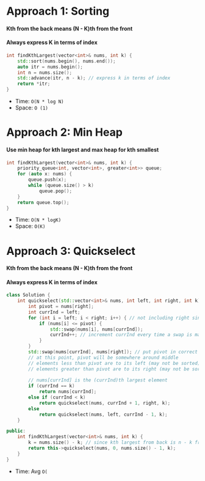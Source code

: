 # Approach 1: Sorting
#### Kth from the back means (N - K)th from the front
#### Always express K in terms of index
```cpp
int findKthLargest(vector<int>& nums, int k) {
	std::sort(nums.begin(), nums.end());
	auto itr = nums.begin();
	int n = nums.size();
	std::advance(itr, n - k); // express k in terms of index
	return *itr;
}
```
- Time: `O(N * log N)`
- Space: `O (1)`

# Approach 2: Min Heap
#### Use min heap for kth largest and max heap for kth smallest
```cpp
int findKthLargest(vector<int>& nums, int k) {
	priority_queue<int, vector<int>, greater<int>> queue;
	for (auto x: nums) {
		queue.push(x);
		while (queue.size() > k)
			queue.pop();
	}
	return queue.top();
}
```
- Time: `O(N * logK)`
- Space: `O(K)`

# Approach 3: Quickselect
#### Kth from the back means (N - K)th from the front
#### Always express K in terms of index
```cpp
class Solution {
	int quickselect(std::vector<int>& nums, int left, int right, int k) {
        int pivot = nums[right];
        int currInd = left;
        for (int i = left; i < right; i++) { // not including right since that is the pivot
            if (nums[i] <= pivot) {
                std::swap(nums[i], nums[currInd]);
                currInd++; // increment currInd every time a swap is made
            }
        }
        std::swap(nums[currInd], nums[right]); // put pivot in correct position
        // at this point, pivot will be somewhere around middle
        // elements less than pivot are to its left (may not be sorted)
        // elements greater than pivot are to its right (may not be sorted)
        
        // nums[currInd] is the (currInd)th largest element
        if (currInd == k)
            return nums[currInd];
        else if (currInd < k)
            return quickselect(nums, currInd + 1, right, k);
        else
            return quickselect(nums, left, currInd - 1, k);
    }

public:
	int findKthLargest(vector<int>& nums, int k) {
		k = nums.size() - k; // since kth largest from back is n - k from front
		return this->quickselect(nums, 0, nums.size() - 1, k);
	}
}
```
- Time: Avg  `O(`